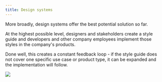 ```yaml
---
title: Design systems
---
```


<div class="panels">
<div>

More broadly, design systems offer the best potential solution so far.

At the highest possible level, designers and stakeholders create a style guide and developers and other company employees implement those styles in the company's products.

Done well, this creates a constant feedback loop - if the style guide does not cover one specific use case or product type, it can be expanded and the implementation will follow.

</div>
<div>

<img style="display: block; margin: 0 auto;" src="../design-system.webp">

</div>
</div>